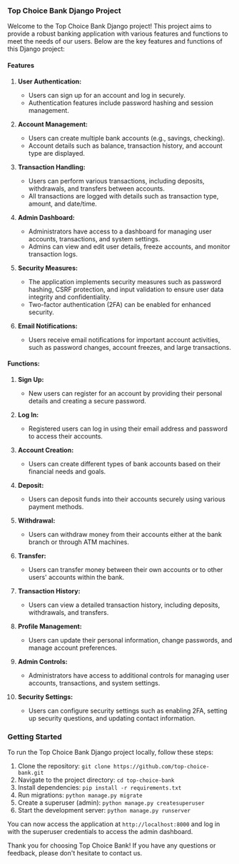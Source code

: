 ### Top Choice Bank Django Project

Welcome to the Top Choice Bank Django project! This project aims to provide a robust banking application with various features and functions to meet the needs of our users. Below are the key features and functions of this Django project:

#### Features

1. **User Authentication:**
   - Users can sign up for an account and log in securely.
   - Authentication features include password hashing and session management.

2. **Account Management:**
   - Users can create multiple bank accounts (e.g., savings, checking).
   - Account details such as balance, transaction history, and account type are displayed.

3. **Transaction Handling:**
   - Users can perform various transactions, including deposits, withdrawals, and transfers between accounts.
   - All transactions are logged with details such as transaction type, amount, and date/time.

4. **Admin Dashboard:**
   - Administrators have access to a dashboard for managing user accounts, transactions, and system settings.
   - Admins can view and edit user details, freeze accounts, and monitor transaction logs.

5. **Security Measures:**
   - The application implements security measures such as password hashing, CSRF protection, and input validation to ensure user data integrity and confidentiality.
   - Two-factor authentication (2FA) can be enabled for enhanced security.

6. **Email Notifications:**
   - Users receive email notifications for important account activities, such as password changes, account freezes, and large transactions.

#### Functions:

1. **Sign Up:**
   - New users can register for an account by providing their personal details and creating a secure password.

2. **Log In:**
   - Registered users can log in using their email address and password to access their accounts.

3. **Account Creation:**
   - Users can create different types of bank accounts based on their financial needs and goals.

4. **Deposit:**
   - Users can deposit funds into their accounts securely using various payment methods.

5. **Withdrawal:**
   - Users can withdraw money from their accounts either at the bank branch or through ATM machines.

6. **Transfer:**
   - Users can transfer money between their own accounts or to other users' accounts within the bank.

7. **Transaction History:**
   - Users can view a detailed transaction history, including deposits, withdrawals, and transfers.

8. **Profile Management:**
   - Users can update their personal information, change passwords, and manage account preferences.

9. **Admin Controls:**
   - Administrators have access to additional controls for managing user accounts, transactions, and system settings.

10. **Security Settings:**
    - Users can configure security settings such as enabling 2FA, setting up security questions, and updating contact information.

### Getting Started

To run the Top Choice Bank Django project locally, follow these steps:

1. Clone the repository: `git clone https://github.com/top-choice-bank.git`
2. Navigate to the project directory: `cd top-choice-bank`
3. Install dependencies: `pip install -r requirements.txt`
4. Run migrations: `python manage.py migrate`
5. Create a superuser (admin): `python manage.py createsuperuser`
6. Start the development server: `python manage.py runserver`

You can now access the application at `http://localhost:8000` and log in with the superuser credentials to access the admin dashboard.

Thank you for choosing Top Choice Bank! If you have any questions or feedback, please don't hesitate to contact us.
